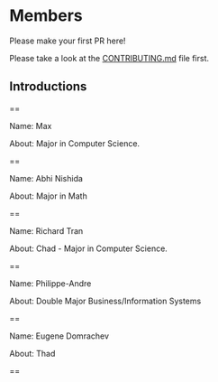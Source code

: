 # Members
Please make your first PR here!

Please take a look at the [CONTRIBUTING.md](https://github.com/MontgomeryCollegeGermantown/members/blob/master/CONTRIBUTING.md) file first.

## Introductions

==

Name: Max

About: Major in Computer Science. 

==

Name: Abhi Nishida

About: Major in Math

==

Name: Richard Tran

About: Chad - Major in Computer Science.

==

Name: Philippe-Andre

About: Double Major Business/Information Systems

==

Name: Eugene Domrachev

About: Thad

==
